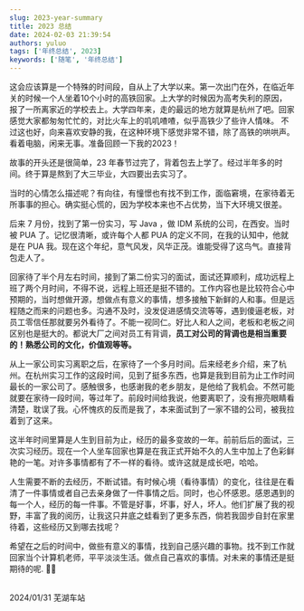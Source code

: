 ```yaml
---
slug: 2023-year-summary
title: 2023 总结
date: 2024-02-03 21:39:54
authors: yuluo
tags: ['年终总结', 2023]
keywords: ['随笔', '年终总结']
---
```


<!-- truncate -->

这会应该算是一个特殊的时间段，自从上了大学以来。第一次出门在外，在临近年关的时候一个人坐着10个小时的高铁回家。上大学的时候因为高考失利的原因，报了一所离家近的学校去上。大学四年来，走的最远的地方就算是杭州了吧。回家感觉大家都匆匆忙忙的，对比火车上的叽叽喳喳，似乎高铁少了些许人情味。 不过这也好，向来喜欢安静的我，在这种环境下感觉非常不错，除了高铁的哄哄声。看着电脑，闲来无事。准备回顾一下我的2023！

故事的开头还是很简单，23 年春节过完了，背着包去上学了。经过半年多的时间。终于算是熬到了大三毕业，大四要出去实习了。

当时的心情怎么描述呢？有向往，有憧憬也有找不到工作，面临窘境，在家待着无所事事的担心。确实挺心慌的，因为学校本来也不占优势，当下大环境又很差。

后来 7 月份，找到了第一份实习，写 Java ，做 IDM 系统的公司，在西安。当时被 PUA 了。记忆很清晰，或许每个人都 PUA 的定义不同，在我的认知中，他就是在 PUA 我。现在这个年纪，意气风发，风华正茂。谁能受得了这鸟气。直接背包走人了。

回家待了半个月左右时间，接到了第二份实习的面试，面试还算顺利，成功远程上班了两个月时间，不得不说，远程上班还是挺不错的。工作内容也是比较符合心中预期的，当时想做开源，想做点有意义的事情，想多接触下新鲜的人和事。但是远程随之而来的问题也多。沟通不及时，没发促进感情交流等等，遇到傻逼老板，对员工零信任那就要另外看待了。不能一视同仁。好比人和人之间，老板和老板之间区别也是挺大的。都说大厂之间对员工有背调，**员工对公司的背调也是相当重要的！熟悉公司的文化，价值观等等。**

从上一家公司实习离职之后，在家待了一个多月时间。后来经老乡介绍，来了杭州。在杭州实习工作的这段时间，见到了挺多东西，也算是我到目前为止工作时间最长的一家公司了。感触很多，也感谢我的老乡朋友，是他给了我机会。不然可能就要在家待一段时间，等过年了。前段时间给我说，他要离职了，没有擦亮眼睛看清楚，耽误了我。心怀愧疚的反而是我了，本来面试到了一家不错的公司，被我拉着到了这来。

这半年时间里算是人生到目前为止，经历的最多变故的一年。前前后后的面试，三次实习经历。现在一个人坐车回家也算是在我正式开始不久的人生中加上了色彩鲜艳的一笔。对许多事情都有了不一样的看待。或许这就是成长吧，哈哈。

人生需要不断的去经历，不断试错。有时候心境（看待事情）的变化，往往是在看清了一件事情或者自己去亲身做了一件事情之后。同时，也心怀感恩。感恩遇到的每一个人，经历的每一件事。不管是好事，坏事，好人，坏人。他们扩展了我的视野，丰富了我的阅历，让我这只井底之蛙看到了更多东西，倘若我固步自封在家里待着，这些经历又到哪去找呢？

希望在之后的时间中，做些有意义的事情，找到自己感兴趣的事物。找不到工作就回家当个计算机老师，平平淡淡生活。做点自己喜欢的事情。对未来的事情还是挺期待的呢. 🎉🎉

<br />

<div style={{float: 'right'}}>2024/01/31 芜湖车站</div>
